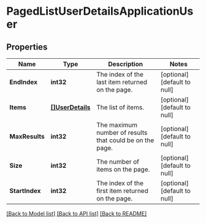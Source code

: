 # PagedListUserDetailsApplicationUser

## Properties
Name | Type | Description | Notes
------------ | ------------- | ------------- | -------------
**EndIndex** | **int32** | The index of the last item returned on the page. | [optional] [default to null]
**Items** | [**[]UserDetails**](UserDetails.md) | The list of items. | [optional] [default to null]
**MaxResults** | **int32** | The maximum number of results that could be on the page. | [optional] [default to null]
**Size** | **int32** | The number of items on the page. | [optional] [default to null]
**StartIndex** | **int32** | The index of the first item returned on the page. | [optional] [default to null]

[[Back to Model list]](../README.md#documentation-for-models) [[Back to API list]](../README.md#documentation-for-api-endpoints) [[Back to README]](../README.md)

